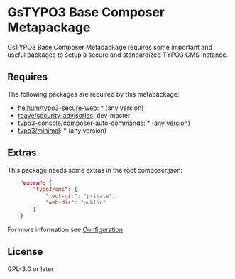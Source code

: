 # GsTYPO3 Base Composer Metapackage

GsTYPO3 Base Composer Metapackage requires some important and useful packages
to setup a secure and standardized TYPO3 CMS instance.

## Requires

The following packages are required by this metapackage:

* [helhum/typo3-secure-web](https://packagist.org/packages/helhum/typo3-secure-web): * (any version)
* [roave/security-advisories](https://packagist.org/packages/roave/security-advisories): dev-master
* [typo3-console/composer-auto-commands](https://packagist.org/packages/typo3-console/composer-auto-commands): * (any version)
* [typo3/minimal](https://packagist.org/packages/typo3/minimal): * (any version)

## Extras

This package needs some extras in the root composer.json:

```json
    "extra": {
        "typo3/cms": {
            "root-dir": "private",
            "web-dir": "public"
        }
    }
```

For more information see [Configuration](https://packagist.org/packages/helhum/typo3-secure-web#user-content-configuration).

## License

GPL-3.0 or later
